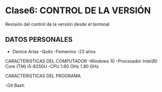 # Clase6: CONTROL DE LA VERSIÓN
Revisión del control de la versión desde el terminal

## DATOS PERSONALES
- Denice Arias
-Quito
-Femenino
-23 años 

CARACTERISTICAS DEL COMPUTADOR
-Windows 10 
-Procesador Intel(R) Core (TM) i5-8250U 
-CPU 1.60 GHz 1.80 GHz

CARACTERISTICAS DEL PROGRAMA

-Git Bash
